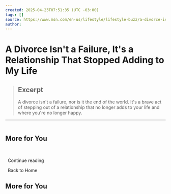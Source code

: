 ```yaml
---
created: 2025-04-23T07:51:35 (UTC -03:00)
tags: []
source: https://www.msn.com/en-us/lifestyle/lifestyle-buzz/a-divorce-isn-t-a-failure-it-s-a-relationship-that-stopped-adding-to-my-life/ar-AA1C6fYS?ocid=winp2fptaskbar&cvid=93e4d48153ed42a5d1a0b699aa2822d4&ei=8
author: 
---
```


# A Divorce Isn't a Failure, It's a Relationship That Stopped Adding to My Life

> ## Excerpt
> A divorce isn't a failure, nor is it the end of the world. It's a brave act of stepping out of a relationship that no longer adds to your life and where you're no longer happy.

---
![](data:image/png;base64,iVBORw0KGgoAAAANSUhEUgAAAAEAAAABCAQAAAC1HAwCAAAAC0lEQVR42mNkYAAAAAYAAjCB0C8AAAAASUVORK5CYII=)

## More for You

  ![](data:image/png;base64,iVBORw0KGgoAAAANSUhEUgAAAAEAAAABCAQAAAC1HAwCAAAAC0lEQVR42mNkYAAAAAYAAjCB0C8AAAAASUVORK5CYII=)

  Continue reading

  Back to Home

## More for You
